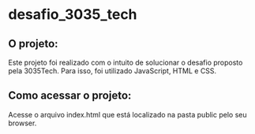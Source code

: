 # desafio_3035_tech

## O projeto:
Este projeto foi realizado com o intuito de solucionar o desafio proposto pela 3035Tech. Para isso, foi utilizado JavaScript, HTML e CSS.

## Como acessar o projeto:
Acesse o arquivo index.html que está localizado na pasta public pelo seu browser.

